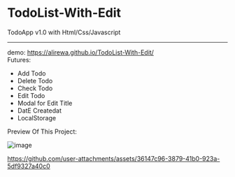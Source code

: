 # TodoList-With-Edit

TodoApp v1.0 with Html/Css/Javascript <hr>
demo: https://alirewa.github.io/TodoList-With-Edit/ <br>
Futures:
- Add Todo
- Delete Todo
- Check Todo
- Edit Todo
- Modal for Edit Title
- DatE Createdat
- LocalStorage

Preview Of This Project:

![image](https://github.com/user-attachments/assets/a440d38a-a84e-485a-8f57-0d1dd467abbc)


https://github.com/user-attachments/assets/36147c96-3879-41b0-923a-5df9327a40c0

